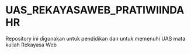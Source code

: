 # UAS_REKAYASAWEB_PRATIWIINDAHR
Repository ini digunakan untuk pendidikan dan untuk memenuhi UAS mata kuliah Rekayasa Web
